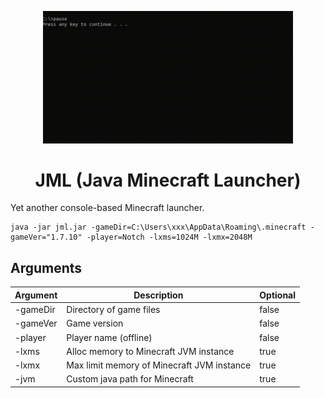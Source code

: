 <p align="center"><img src="https://github.com/alterdekim/JMinecraftLauncher/blob/main/cli.gif?raw=true" width="400px" alt="cli"></p>

<h1 align="center">JML (Java Minecraft Launcher)</h1>
Yet another console-based Minecraft launcher.

```
java -jar jml.jar -gameDir=C:\Users\xxx\AppData\Roaming\.minecraft -gameVer="1.7.10" -player=Notch -lxms=1024M -lxmx=2048M
```

## Arguments

| Argument | Description | Optional |
| --- | --- | --- |
| -gameDir | Directory of game files | false |
| -gameVer | Game version | false |
| -player | Player name (offline) | false |
| -lxms | Alloc memory to Minecraft JVM instance | true |
| -lxmx | Max limit memory of Minecraft JVM instance | true |
| -jvm | Custom java path for Minecraft | true |
